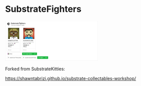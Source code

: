 # SubstrateFighters

<img src="./image.png" alt="icon" width="300">

Forked from SubstrateKitties:

https://shawntabrizi.github.io/substrate-collectables-workshop/
